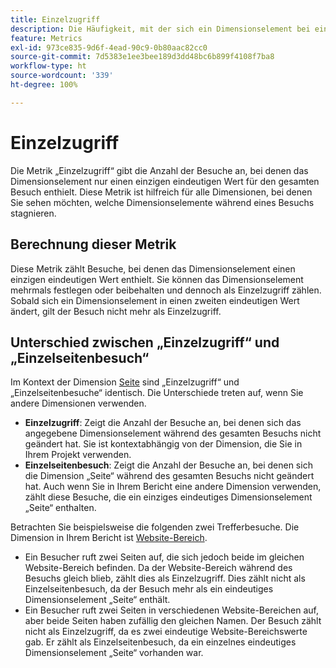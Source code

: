 ```yaml
---
title: Einzelzugriff
description: Die Häufigkeit, mit der sich ein Dimensionselement bei einem Besuch nicht geändert hat.
feature: Metrics
exl-id: 973ce835-9d6f-4ead-90c9-0b80aac82cc0
source-git-commit: 7d5383e1ee3bee189d3dd48bc6b899f4108f7ba8
workflow-type: ht
source-wordcount: '339'
ht-degree: 100%

---
```


# Einzelzugriff

Die Metrik „Einzelzugriff“ gibt die Anzahl der Besuche an, bei denen das Dimensionselement nur einen einzigen eindeutigen Wert für den gesamten Besuch enthielt. Diese Metrik ist hilfreich für alle Dimensionen, bei denen Sie sehen möchten, welche Dimensionselemente während eines Besuchs stagnieren.

## Berechnung dieser Metrik

Diese Metrik zählt Besuche, bei denen das Dimensionselement einen einzigen eindeutigen Wert enthielt. Sie können das Dimensionselement mehrmals festlegen oder beibehalten und dennoch als Einzelzugriff zählen. Sobald sich ein Dimensionselement in einen zweiten eindeutigen Wert ändert, gilt der Besuch nicht mehr als Einzelzugriff.

## Unterschied zwischen „Einzelzugriff“ und „Einzelseitenbesuch“

Im Kontext der Dimension [Seite](../dimensions/page.md) sind „Einzelzugriff“ und „Einzelseitenbesuche“ identisch. Die Unterschiede treten auf, wenn Sie andere Dimensionen verwenden.

* **Einzelzugriff**: Zeigt die Anzahl der Besuche an, bei denen sich das angegebene Dimensionselement während des gesamten Besuchs nicht geändert hat. Sie ist kontextabhängig von der Dimension, die Sie in Ihrem Projekt verwenden.
* **Einzelseitenbesuch**: Zeigt die Anzahl der Besuche an, bei denen sich die Dimension „Seite“ während des gesamten Besuchs nicht geändert hat. Auch wenn Sie in Ihrem Bericht eine andere Dimension verwenden, zählt diese Besuche, die ein einziges eindeutiges Dimensionselement „Seite“ enthalten.

Betrachten Sie beispielsweise die folgenden zwei Trefferbesuche. Die Dimension in Ihrem Bericht ist [Website-Bereich](../dimensions/site-section.md).

* Ein Besucher ruft zwei Seiten auf, die sich jedoch beide im gleichen Website-Bereich befinden. Da der Website-Bereich während des Besuchs gleich blieb, zählt dies als Einzelzugriff. Dies zählt nicht als Einzelseitenbesuch, da der Besuch mehr als ein eindeutiges Dimensionselement „Seite“ enthält.
* Ein Besucher ruft zwei Seiten in verschiedenen Website-Bereichen auf, aber beide Seiten haben zufällig den gleichen Namen. Der Besuch zählt nicht als Einzelzugriff, da es zwei eindeutige Website-Bereichswerte gab. Er zählt als Einzelseitenbesuch, da ein einzelnes eindeutiges Dimensionselement „Seite“ vorhanden war.
